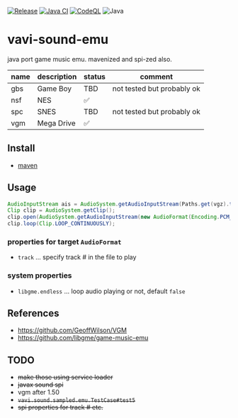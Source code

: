 [![Release](https://jitpack.io/v/umjammer/vavi-sound-emu.svg)](https://jitpack.io/#umjammer/vavi-sound-emu)
[![Java CI](https://github.com/umjammer/vavi-sound-emu/actions/workflows/maven.yml/badge.svg)](https://github.com/umjammer/vavi-sound-emu/actions/workflows/maven.yml)
[![CodeQL](https://github.com/umjammer/vavi-sound-emu/actions/workflows/codeql-analysis.yml/badge.svg)](https://github.com/umjammer/vavi-sound-emu/actions/workflows/codeql-analysis.yml)
![Java](https://img.shields.io/badge/Java-17-b07219)

# vavi-sound-emu

java port game music emu. mavenized and spi-zed also. 

| name | description | status  | comment                    |
|------|-------------|---------|----------------------------|
| gbs  | Game Boy    | TBD     | not tested but probably ok |
| nsf  | NES         | ✅️      |                            |
| spc  | SNES        | TBD     | not tested but probably ok |
| vgm  | Mega Drive  | ✅       |                            |

## Install

 * [maven](https://jitpack.io/#umjammer/vavi-sound-emu)

## Usage

```java
AudioInputStream ais = AudioSystem.getAudioInputStream(Paths.get(vgz).toFile());
Clip clip = AudioSystem.getClip();
clip.open(AudioSystem.getAudioInputStream(new AudioFormat(Encoding.PCM_SIGNED, 44100, 16, 1, 2, 44100, true, props), ais));
clip.loop(Clip.LOOP_CONTINUOUSLY);
```

### properties for target `AudioFormat`

 * `track` ... specify track # in the file to play

### system properties

 * `libgme.endless` ... loop audio playing or not, default `false`

## References

 * https://github.com/GeoffWilson/VGM
 * https://github.com/libgme/game-music-emu

## TODO

 * ~~make those using service loader~~
 * ~~javax sound spi~~
 * vgm after 1.50
 * ~~`vavi.sound.sampled.emu.TestCase#test5`~~
 * ~~spi properties for track # etc.~~
